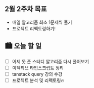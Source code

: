 ## 2월 2주차 목표

- 매일 알고리즘 최소 1문제씩 풀기
- 프로젝트 리펙토링하기!

## 🏙️ 오늘 할 일

- [ ] 어제 못 푼 스터디 알고리즘 다시 풀어보기 
- [ ] 이펙티브 타입스크립트 정리
- [ ] tanstack query 강의 수강
- [ ] 프로젝트 분석 및 리펙토링🔥